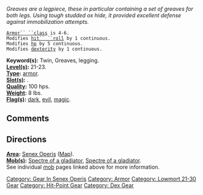 *Greaves are a legpiece, these in particular containing a set of greaves
for both legs. Using tough studded ox hide, it provided excellent
defense against immobilization attempts.*

[`Armor`` ``class`](Armor_Values.md "wikilink")` is 4-6.`  
`Modifies `[`hit`` ``roll`](Hit_Roll.md "wikilink")` by 1 continuous.`  
`Modifies `[`hp`](Hit_Points.md "wikilink")` by 5 continuous.`  
`Modifies `[`dexterity`](Dexterity.md "wikilink")` by 1 continuous.`

**Keyword(s):** Twin, Greaves, legging.  
**[Level(s)](Object_Level.md "wikilink"):** 21-23.  
**[Type](:Category:_Object_Types.md "wikilink"):**
[armor](:Category:_Armor.md "wikilink").  
**[Slot(s)](Object_Slots.md "wikilink"):** <worn on legs>.  
**[Quality](Object_Quality.md "wikilink"):** 100 hps.  
**[Weight](Object_Weight.md "wikilink"):** 8 lbs.  
**[Flag(s)](:Category:_Object_Flags.md "wikilink"):**
[dark](Dark_Flag.md "wikilink"), [evil](Evil_Flag.md "wikilink"),
[magic](Magic_Flag.md "wikilink").  

## Comments

## Directions

**[Area](:Category:_Areas.md "wikilink"):** [Senex
Operis](:Category:_Senex_Operis.md "wikilink")
([Map](Senex_Operis_Map.md "wikilink")).  
**[Mob(s)](:Category:_Mobs.md "wikilink"):** [Spectre of a
gladiator](Spectre_Of_A_Gladiator_(Andabata).md "wikilink"), [Spectre of
a gladiator](Spectre_Of_A_Gladiator_(Hoplomachus).md "wikilink").  
See individual [mob](:Category:_Mobs.md "wikilink") pages linked above
for more information.  

[Category: Gear In Senex
Operis](Category:_Gear_In_Senex_Operis "wikilink") [Category:
Armor](Category:_Armor "wikilink") [Category: Lowmort 21-30
Gear](Category:_Lowmort_21-30_Gear "wikilink") [Category: Hit-Point
Gear](Category:_Hit-Point_Gear "wikilink") [Category: Dex
Gear](Category:_Dex_Gear "wikilink")
